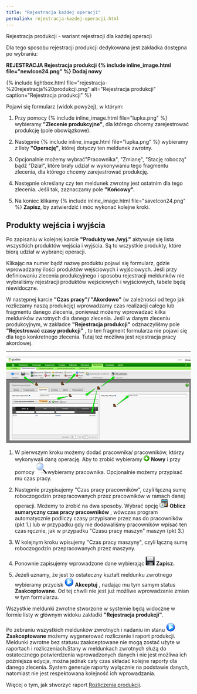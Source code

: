 ```yaml
---
title: "Rejestracja każdej operacji"
permalink: rejestracja-kazdej-operacji.html
---
```

Rejestracja produkcji - wariant rejestracji dla każdej operacji

Dla tego sposobu rejestracji produkcji dedykowana jest zakładka dostępna po wybraniu:

**REJESTRACJA Rejestracja produkcji {% include inline_image.html file="newIcon24.png" %} Dodaj nowy**

{% include lightbox.html file="rejestracja-%20rejestracja%20produkcji.png" alt="Rejestracja produkcji" caption="Rejestracja produkcji" %}

Pojawi się formularz (widok powyżej), w którym:

1. Przy pomocy {% include inline_image.html file="lupka.png" %} wybieramy **"Zlecenie produkcyjne"**, dla którego chcemy zarejestrować produkcję (pole obowiązkowe).  
  
2. Następnie {% include inline_image.html file="lupka.png" %} wybieramy z listy **"Operację"**, której dotyczy ten meldunek zwrotny.  
  
3. Opcjonalnie możemy wybrać"Pracownika", "Zmianę", "Stację roboczą" bądź "Dział", które brały udział w wykonywaniu tego fragmentu zlecenia, dla którego chcemy zarejestrować produkcję.  
  
4. Następnie określany czy ten meldunek zwrotny jest ostatnim dla tego zlecenia. Jeśli tak, zaznaczamy pole **"Końcowy".**  
  
5. Na koniec klikamy {% include inline_image.html file="saveIcon24.png" %} **Zapisz**, by zatwierdzić i móc wykonać kolejne kroki.  

## Produkty wejścia i wyjścia
  
 Po zapisaniu w kolejnej karcie **"Produkty we./wyj."** aktywuje się lista wszystkich produktów wejścia i wyjścia. Są to wszystkie produkty, które biorą udział w wybranej operacji.   
  
 Klikając na numer bądź nazwę produktu pojawi się formularz, gdzie wprowadzamy ilości produktów wejściowych i wyjściowych. Jeśli przy definiowaniu zlecenia produkcyjnego i sposobu rejestracji meldunków nie wybraliśmy rejestracji produktów wejściowych i wyjściowych, tabele będą niewidoczne.  
  
W następnej karcie **"Czas pracy"/ "Akordowo"** (w zależności od tego jak rozliczamy naszą produkcję) wprowadzamy czas realizacji całego lub fragmentu danego zlecenia, ponieważ możemy wprowadzać kilka meldunków zwrotnych dla danego zlecenia. Jeśli w danym zleceniu produkcyjnym, w zakładce **"Rejestracja produkcji"** odznaczyliśmy pole **"Rejestrować czasy produkcji"** , to ten fragment formularza nie pojawi się dla tego konkretnego zlecenia. Tutaj też możliwa jest rejestracja pracy akordowej.   

***
  
![](/images/rejestracja-%20meldunek%20dla%20ka%C5%BCdej%20operacji-%20czas-%20strza%C5%82ki.png)
1. W pierwszym kroku możemy dodać pracownika/ pracowników, którzy wykonywali daną operację.  Aby to zrobić wybieramy ![](images/newIcon16.png) **Nowy** i przy pomocy ![](/images/lupka.png)wybieramy pracownika. Opcjonalnie możemy przypisać mu czas pracy.  
  
2. Następnie przypisujemy "Czas pracy pracowników", czyli łączną sumę roboczogodzin przepracowanych przez pracowników w ramach danej operacji. Możemy to zrobić na dwa sposoby. Wybrać opcję ![](/images/calculateTimeIcon24.png) **Oblicz sumaryczny czas pracy pracowników** , wówczas program automatycznie podliczy czasy przypisane przez nas do pracowników (pkt 1.) lub w przypadku gdy nie dodawaliśmy pracowników wpisać ten czas ręcznie, jak w przypadku "Czasu pracy maszyn" maszyn (pkt 3.)  
  
3. W kolejnym kroku wpisujemy "Czas pracy maszyny", czyli łączną sumę roboczogodzin przepracowanych przez maszyny.  
  
4. Ponownie zapisujemy wprowadzone dane wybierając ![](/images/saveIcon24.png) **Zapisz.**  
  
5. Jeżeli uznamy, że jest to ostateczny kształt meldunku zwrotnego wybieramy przycisk ![](/images/startIcon24.png) **Akceptuj** , nadając mu tym samym status **Zaakceptowane**. Od tej chwili nie jest już możliwe wprowadzanie zmian w tym formularzu.  

Wszystkie meldunki zwrotne stworzone w systemie będą widoczne w formie listy w głównym widoku zakładki **"Rejestracja produkcji"**.

Po zebraniu wszystkich meldunków zwrotnych i nadaniu im stanu ![](/images/startIcon24.png) **Zaakceptowane** możemy wygenerować rozliczenie i raport produkcji. Meldunki zwrotne bez statusu zaakceptowane nie mogą zostać użyte w raportach i rozliczeniach.Stany w meldunkach zwrotnych służą do ostatecznego potwierdzenia wprowadzonych danych i nie jest możliwa ich późniejsza edycja, można jednak cały czas składać kolejne raporty dla danego zlecenia. System generuje raporty wyłącznie na podstawie danych, natomiast nie jest respektowana kolejność ich wprowadzania.

Więcej o tym, jak stworzyć raport [Rozliczenia produkcji](/rozliczenie-produkcji).

